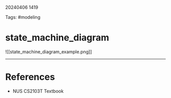 20240406 1419

Tags: #modeling

# state_machine_diagram
![[state_machine_diagram_example.png]]

--- 
# References
- NUS CS2103T Textbook